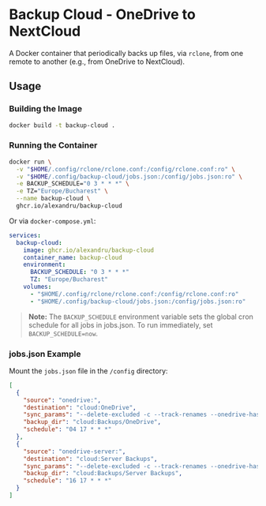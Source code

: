 # Backup Cloud - OneDrive to NextCloud

A Docker container that periodically backs up files, via `rclone`, from one remote to another (e.g., from OneDrive to NextCloud).

## Usage

### Building the Image

```bash
docker build -t backup-cloud .
```

### Running the Container

```bash
docker run \
  -v "$HOME/.config/rclone/rclone.conf:/config/rclone.conf:ro" \
  -v "$HOME/.config/backup-cloud/jobs.json:/config/jobs.json:ro" \
  -e BACKUP_SCHEDULE="0 3 * * *" \
  -e TZ="Europe/Bucharest" \
  --name backup-cloud \
  ghcr.io/alexandru/backup-cloud
```

Or via `docker-compose.yml`:

```yaml
services:
  backup-cloud:
    image: ghcr.io/alexandru/backup-cloud
    container_name: backup-cloud
    environment:
      BACKUP_SCHEDULE: "0 3 * * *"
      TZ: "Europe/Bucharest"
    volumes:
      - "$HOME/.config/rclone/rclone.conf:/config/rclone.conf:ro"
      - "$HOME/.config/backup-cloud/jobs.json:/config/jobs.json:ro"
```

> **Note:** The `BACKUP_SCHEDULE` environment variable sets the global cron schedule for all jobs in jobs.json. To run immediately, set `BACKUP_SCHEDULE=now`.

### jobs.json Example

Mount the `jobs.json` file in the `/config` directory:

```json
[
  {
    "source": "onedrive:",
    "destination": "cloud:OneDrive",
    "sync_params": "--delete-excluded -c --track-renames --onedrive-hash-type sha1",
    "backup_dir": "cloud:Backups/OneDrive",
    "schedule": "04 17 * * *"
  },
  {
    "source": "onedrive-server:",
    "destination": "cloud:Server Backups",
    "sync_params": "--delete-excluded -c --track-renames --onedrive-hash-type sha1",
    "backup_dir": "cloud:Backups/Server Backups",
    "schedule": "16 17 * * *"
  }
]
```
